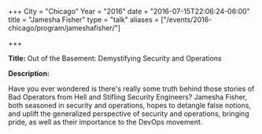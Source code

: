 +++
City = "Chicago"
Year = "2016"
date = "2016-07-15T22:06:24-06:00"
title = "Jamesha Fisher"
type = "talk"
aliases = ["/events/2016-chicago/program/jameshafisher/"]

+++

<div class="span-15  ">
  <div class="span-15  last ">
  <p><strong>Title:</strong>
Out of the Basement: Demystifying Security and Operations
</p>

<p><strong>Description:</strong></p>

<p>
Have you ever wondered is there's really some truth behind those stories of Bad Operators from Hell and Stifling Security Engineers? Jamesha Fisher, both seasoned in security and operations, hopes to detangle false notions, and uplift the generalized perspective of security and operations, bringing pride, as well as their importance to the DevOps movement.
</p>
<p>

</p>


  </div>
</div>

